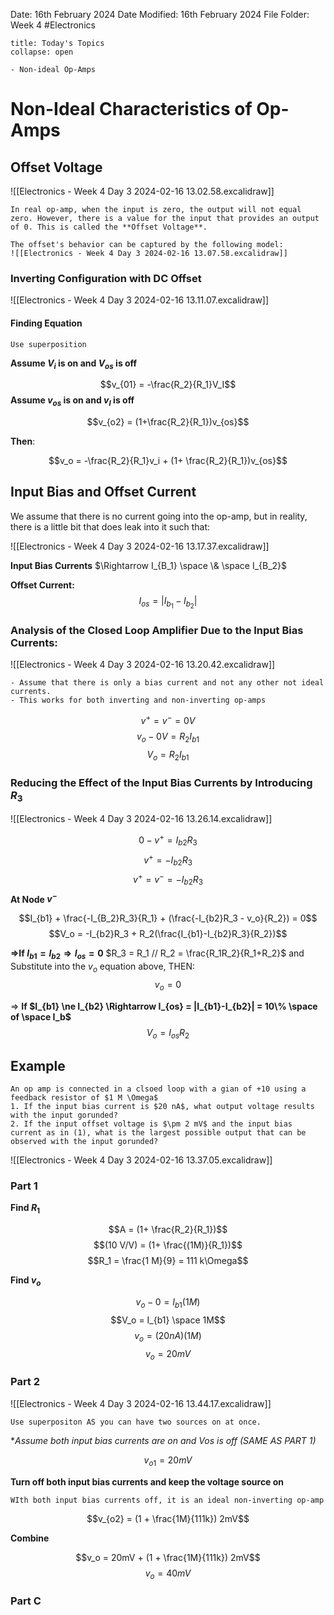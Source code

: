 Date: 16th February 2024
Date Modified: 16th February 2024
File Folder: Week 4
#Electronics

```ad-abstract
title: Today's Topics
collapse: open

- Non-ideal Op-Amps

```

# Non-Ideal Characteristics of Op-Amps

## Offset Voltage

![[Electronics - Week 4 Day 3 2024-02-16 13.02.58.excalidraw]]

```ad-summary
In real op-amp, when the input is zero, the output will not equal zero. However, there is a value for the input that provides an output of 0. This is called the **Offset Voltage**.
```

```ad-important
The offset's behavior can be captured by the following model:
![[Electronics - Week 4 Day 3 2024-02-16 13.07.58.excalidraw]]
```

### Inverting Configuration with DC Offset

![[Electronics - Week 4 Day 3 2024-02-16 13.11.07.excalidraw]]

#### Finding Equation

```ad-important
Use superposition
```

**Assume $V_i$ is on and $V_{os}$ is off**

$$v_{01} = -\frac{R_2}{R_1}V_I$$
**Assume $v_{os}$ is on and $v_I$ is off**

$$v_{o2} = (1+\frac{R_2}{R_1})v_{os}$$

**Then**:

$$v_o = -\frac{R_2}{R_1}v_i + (1+ \frac{R_2}{R_1})v_{os}$$

## Input Bias and Offset Current

We assume that there is no current going into the op-amp, but in reality, there is a little bit that does leak into it such that:

![[Electronics - Week 4 Day 3 2024-02-16 13.17.37.excalidraw]]

**Input Bias Currents** $\Rightarrow I_{B_1} \space \& \space I_{B_2}$

**Offset Current:** $$I_{os} = |I_{b_1}-I_{b_2}|$$
### Analysis of the Closed Loop Amplifier Due to the Input Bias Currents:

![[Electronics - Week 4 Day 3 2024-02-16 13.20.42.excalidraw]]

```ad-note
- Assume that there is only a bias current and not any other not ideal currents.
- This works for both inverting and non-inverting op-amps
```

$$v^+ = v^-=0V$$
$$v_o - 0V = R_2 I_{b1}$$
$$V_o = R_2 I_{b1}$$

### Reducing the Effect of the Input Bias Currents by Introducing $R_3$

![[Electronics - Week 4 Day 3 2024-02-16 13.26.14.excalidraw]]

$$0 - v^+ = I_{b2} R_3$$
$$v^+ = -I_{b2}R_3$$
$$v^+ = v^- = -I_{b2}R_3$$
**At Node $v^-$**

$$I_{b1} + \frac{-I_{B_2}R_3}{R_1} + (\frac{-I_{b2}R_3 - v_o}{R_2}) = 0$$
$$V_o = -I_{b2}R_3 + R_2(\frac{I_{b1}-I_{b2}R_3}{R_2})$$

**$\Rightarrow$If $I_{b1}=I_{b2} \Rightarrow I_{os} = 0$**
$R_3 = R_1 // R_2 = \frac{R_1R_2}{R_1+R_2}$ and Substitute into the $v_o$ equation above, THEN:
$$v_o = 0$$

$\Rightarrow$ **If $I_{b1} \ne I_{b2} \Rightarrow I_{os} = |I_{b1}-I_{b2}| = 10\% \space of \space I_b$**
$$V_o = I_{os}R_2$$
## Example

```ad-question
An op amp is connected in a clsoed loop with a gian of +10 using a feedback resistor of $1 M \Omega$
1. If the input bias current is $20 nA$, what output voltage results with the input gorunded?
2. If the input offset voltage is $\pm 2 mV$ and the input bias current as in (1), what is the largest possible output that can be observed with the input gorunded?
```

![[Electronics - Week 4 Day 3 2024-02-16 13.37.05.excalidraw]]
### Part 1

**Find $R_1$**

$$A = (1+ \frac{R_2}{R_1})$$
$$(10 V/V) = (1+ \frac{(1M)}{R_1})$$
$$R_1 = \frac{1 M}{9} = 111 k\Omega$$

**Find $v_o$**

$$v_o -0 = I_{b1}(1M)$$
$$V_o = I_{b1} \space 1M$$
$$v_o = (20 nA)(1M)$$
$$v_o = 20 mV$$

### Part 2

![[Electronics - Week 4 Day 3 2024-02-16 13.44.17.excalidraw]]

```ad-important
Use superpositon AS you can have two sources on at once.
```

**Assume both input bias currents are on and Vos is off *(SAME AS PART 1)** 

$$v_{o1} = 20mV$$

**Turn off both input bias currents and keep the voltage source on**

```ad-note
WIth both input bias currents off, it is an ideal non-inverting op-amp
```

$$v_{o2} = (1 + \frac{1M}{111k}) 2mV$$

**Combine**

$$v_o = 20mV + (1 + \frac{1M}{111k}) 2mV$$
$$v_o = 40 mV$$

### Part C


